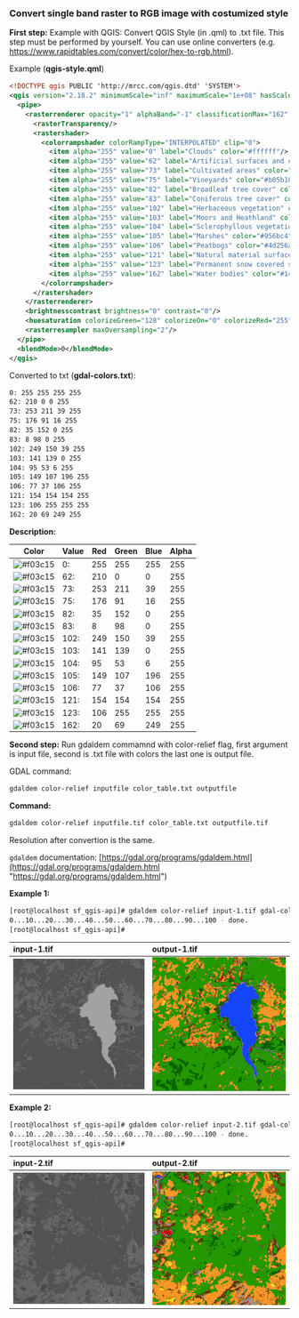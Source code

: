 ### Convert single band raster to RGB image with costumized style

**First step:**
Example with QGIS:
Convert QGIS Style (in .qml) to .txt file.
This step must be performed by yourself.
You can use online converters (e.g. https://www.rapidtables.com/convert/color/hex-to-rgb.html).

Example (**qgis-style.qml**)
```xml
<!DOCTYPE qgis PUBLIC 'http://mrcc.com/qgis.dtd' 'SYSTEM'>
<qgis version="2.18.2" minimumScale="inf" maximumScale="1e+08" hasScaleBasedVisibilityFlag="0">
  <pipe>
    <rasterrenderer opacity="1" alphaBand="-1" classificationMax="162" classificationMinMaxOrigin="CumulativeCutFullExtentEstimated" band="1" classificationMin="5" type="singlebandpseudocolor">
      <rasterTransparency/>
      <rastershader>
        <colorrampshader colorRampType="INTERPOLATED" clip="0">
          <item alpha="255" value="0" label="Clouds" color="#ffffff"/>
          <item alpha="255" value="62" label="Artificial surfaces and constructions" color="#d20000"/>
          <item alpha="255" value="73" label="Cultivated areas" color="#fdd327"/>
          <item alpha="255" value="75" label="Vineyards" color="#b05b10"/>
          <item alpha="255" value="82" label="Broadleaf tree cover" color="#239800"/>
          <item alpha="255" value="83" label="Coniferous tree cover" color="#086200"/>
          <item alpha="255" value="102" label="Herbaceous vegetation" color="#f99627"/>
          <item alpha="255" value="103" label="Moors and Heathland" color="#8d8b00"/>
          <item alpha="255" value="104" label="Sclerophyllous vegetation" color="#5f3506"/>
          <item alpha="255" value="105" label="Marshes" color="#956bc4"/>
          <item alpha="255" value="106" label="Peatbogs" color="#4d256a"/>
          <item alpha="255" value="121" label="Natural material surfaces" color="#9a9a9a"/>
          <item alpha="255" value="123" label="Permanent snow covered surfaces" color="#6affff"/>
          <item alpha="255" value="162" label="Water bodies" color="#1445f9"/>
        </colorrampshader>
      </rastershader>
    </rasterrenderer>
    <brightnesscontrast brightness="0" contrast="0"/>
    <huesaturation colorizeGreen="128" colorizeOn="0" colorizeRed="255" colorizeBlue="128" grayscaleMode="0" saturation="0" colorizeStrength="100"/>
    <rasterresampler maxOversampling="2"/>
  </pipe>
  <blendMode>0</blendMode>
</qgis>

```
Converted to txt (**gdal-colors.txt**):
```txt
0: 255 255 255 255
62: 210 0 0 255
73: 253 211 39 255
75: 176 91 16 255
82: 35 152 0 255
83: 8 98 0 255
102: 249 150 39 255
103: 141 139 0 255
104: 95 53 6 255
105: 149 107 196 255
106: 77 37 106 255
121: 154 154 154 255
123: 106 255 255 255
162: 20 69 249 255
```

**Description:**

|   Color   |   Value   |   Red   |   Green   |   Blue   |   Alpha   |
| ------------ | ------------ | ------------ | ------------ | ------------ | ------------ |
|   ![#f03c15](/img/colors/ffffff-65x25.png)   |   0:   |   255   |   255   |   255   |   255   |
|   ![#f03c15](/img/colors/ffffff-65x25.png)   |   62:   |   210   |   0   |   0   |   255   |
|   ![#f03c15](/img/colors/ffffff-65x25.png)   |   73:   |   253   |   211   |   39   |   255   |
|   ![#f03c15](/img/colors/ffffff-65x25.png)   |   75:   |   176   |   91   |   16   |   255   |
|   ![#f03c15](/img/colors/ffffff-65x25.png)   |   82:   |   35   |   152   |   0   |   255   |
|   ![#f03c15](/img/colors/ffffff-65x25.png)   |   83:   |   8   |   98   |   0   |   255   |
|   ![#f03c15](/img/colors/ffffff-65x25.png)   |   102:   |   249   |   150   |   39   |   255   |
|   ![#f03c15](/img/colors/ffffff-65x25.png)   |   103:   |   141   |   139   |   0   |   255   |
|   ![#f03c15](/img/colors/ffffff-65x25.png)   |   104:   |   95   |   53   |   6   |   255   |
|   ![#f03c15](/img/colors/ffffff-65x25.png)   |   105:   |   149   |   107   |   196   |   255   |
|   ![#f03c15](/img/colors/ffffff-65x25.png)   |   106:   |   77   |   37   |   106   |   255   |
|   ![#f03c15](/img/colors/ffffff-65x25.png)   |   121:   |   154   |   154   |   154   |   255   |
|   ![#f03c15](/img/colors/ffffff-65x25.png)   |   123:   |   106   |   255   |   255   |   255   |
|   ![#f03c15](/img/colors/ffffff-65x25.png)   |   162:   |   20   |   69   |   249   |   255   |

**Second step:**
Run gdaldem commamnd with color-relief flag, first argument is input file, second is .txt file with colors the last one is output file.

GDAL command:
```bash
gdaldem color-relief inputfile color_table.txt outputfile
```

**Command:**

```bash
gdaldem color-relief inputfile.tif color_table.txt outputfile.tif
```

Resolution after convertion is the same.

```gdaldem``` documentation:
[https://gdal.org/programs/gdaldem.html](https://gdal.org/programs/gdaldem.html "https://gdal.org/programs/gdaldem.html")

**Example 1:**
```bash
[root@localhost sf_qgis-api]# gdaldem color-relief input-1.tif gdal-colors.txt output-1.tif
0...10...20...30...40...50...60...70...80...90...100 - done.
[root@localhost sf_qgis-api]#
```
| input-1.tif | output-1.tif |
| :------------ | :------------ |
![input-1.tif](https://github.com/lazyspot/gdal-tools/blob/master/qgis-style-save-as-image/img/input-1.png) | ![output-1.tif](https://github.com/lazyspot/gdal-tools/blob/master/qgis-style-save-as-image/img/output-1.png) |

**Example 2:**
```bash
[root@localhost sf_qgis-api]# gdaldem color-relief input-2.tif gdal-colors.txt output-2.tif
0...10...20...30...40...50...60...70...80...90...100 - done.
[root@localhost sf_qgis-api]#
```
| input-2.tif | output-2.tif |
| :------------ | :------------ |
| ![input-2.tif](https://github.com/lazyspot/gdal-tools/blob/master/qgis-style-save-as-image/img/input-2.png) | ![output-2.tif](https://github.com/lazyspot/gdal-tools/blob/master/qgis-style-save-as-image/img/output-2.png) |
